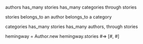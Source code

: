 authors
  has_many stories
  has_many categories through stories

stories
  belongs_to an author
  belongs_to a category

categories
  has_many stories
  has_many authors, through stories


hemingway =  Author.new
hemingway.stories #=> [#<Story>, #<Story>]
